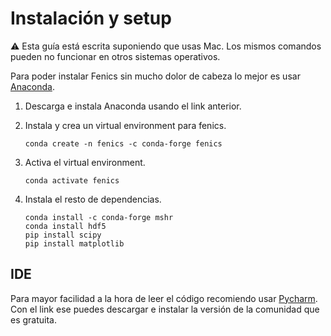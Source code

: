 # Instalación y setup

⚠️ Esta guía está escrita suponiendo que usas Mac. Los mismos comandos pueden no funcionar en otros sistemas operativos.

Para poder instalar Fenics sin mucho dolor de cabeza lo mejor es usar [Anaconda](https://www.anaconda.com/products/individual).
1. Descarga e instala Anaconda usando el link anterior.
2. Instala y crea un virtual environment para fenics.

    `conda create -n fenics -c conda-forge fenics`

3. Activa el virtual environment.

    `conda activate fenics`
4. Instala el resto de dependencias.

    ```
    conda install -c conda-forge mshr
    conda install hdf5
    pip install scipy
    pip install matplotlib
   ```
  
## IDE

Para mayor facilidad a la hora de leer el código recomiendo usar [Pycharm](https://www.jetbrains.com/pycharm/). Con el link ese puedes descargar e instalar la versión de la comunidad que es gratuita.
